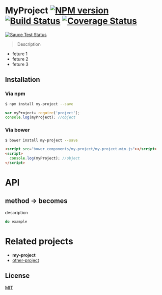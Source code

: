 # MyProject [![NPM version][npm-image]][npm] [![Build Status][travis-image]][travis] [![Coverage Status][coveralls-image]][coveralls]

[![Sauce Test Status][sauce-image]][sauce]

> Description

* feture 1
* feture 2
* feture 3

## Installation
### Via npm

```bash
$ npm install my-project --save
```

```js
var myProject= require('project');
console.log(myProject); //object
```

### Via bower

```bash
$ bower install my-project --save
```

```html
<script src="bower_components/my-project/my-project.min.js"></script>
<script>
  console.log(myProject); //object
</script>
```

# API

## method -> becomes

description

```js
do example
```

# Related projects
* __my-project__
* [other-project](https://github.com/59naga/other-project/)

License
---
[MIT][License]

[License]: http://59naga.mit-license.org/

[sauce-image]: http://soysauce.berabou.me/u/59798/my-project.svg
[sauce]: https://saucelabs.com/u/59798
[npm-image]:https://img.shields.io/npm/v/my-project.svg?style=flat-square
[npm]: https://npmjs.org/package/my-project
[travis-image]: http://img.shields.io/travis/59naga/my-project.svg?style=flat-square
[travis]: https://travis-ci.org/59naga/my-project
[coveralls-image]: http://img.shields.io/coveralls/59naga/my-project.svg?style=flat-square
[coveralls]: https://coveralls.io/r/59naga/my-project?branch=master